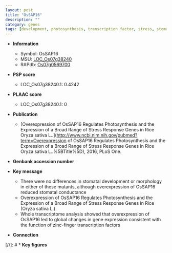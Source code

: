 ```yaml
---
layout: post
title: "OsSAP16"
description: ""
category: genes
tags: [development, photosynthesis, transcription factor, stress, stomatal, stress response]
---
```


* **Information**  
    + Symbol: OsSAP16  
    + MSU: [LOC_Os07g38240](http://rice.plantbiology.msu.edu/cgi-bin/ORF_infopage.cgi?orf=LOC_Os07g38240)  
    + RAPdb: [Os07g0569700](http://rapdb.dna.affrc.go.jp/viewer/gbrowse_details/irgsp1?name=Os07g0569700)  

* **PSP score**  
    + LOC_Os07g38240.1: 0.4242 

* **PLAAC score**  
    + LOC_Os07g38240.1: 0 

* **Publication**  
    + [Overexpression of OsSAP16 Regulates Photosynthesis and the Expression of a Broad Range of Stress Response Genes in Rice Oryza sativa L..](http://www.ncbi.nlm.nih.gov/pubmed?term=Overexpression of OsSAP16 Regulates Photosynthesis and the Expression of a Broad Range of Stress Response Genes in Rice Oryza sativa L..%5BTitle%5D), 2016, PLoS One.

* **Genbank accession number**  

* **Key message**  
    + There were no differences in stomatal development or morphology in either of these mutants, although overexpression of OsSAP16 reduced stomatal conductance
    + Overexpression of OsSAP16 Regulates Photosynthesis and the Expression of a Broad Range of Stress Response Genes in Rice (Oryza sativa L.).
    + Whole transcriptome analysis showed that overexpression of OsSAP16 led to global changes in gene expression consistent with the function of zinc-finger transcription factors

* **Connection**  

[//]: # * **Key figures**  


